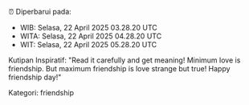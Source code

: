 ⏰ Diperbarui pada:
- WIB: Selasa, 22 April 2025 03.28.20 UTC
- WITA: Selasa, 22 April 2025 04.28.20 UTC
- WIT: Selasa, 22 April 2025 05.28.20 UTC

Kutipan Inspiratif:
"Read it carefully and get meaning! Minimum love is friendship. But maximum friendship is love strange but true! Happy friendship day!"


Kategori: friendship

